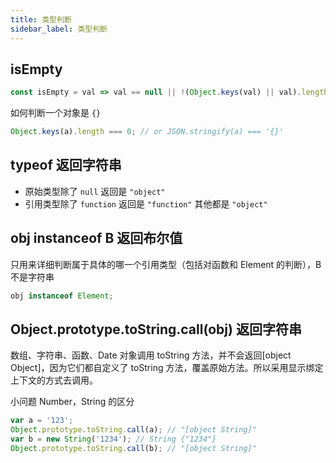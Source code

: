 ```yaml
---
title: 类型判断
sidebar_label: 类型判断
---
```


## isEmpty

```js
const isEmpty = val => val == null || !(Object.keys(val) || val).length;
```

如何判断一个对象是 `{}`

```js
Object.keys(a).length === 0; // or JSON.stringify(a) === '{}'
```

## typeof 返回字符串

- 原始类型除了 `null` 返回是 `"object"`
- 引用类型除了 `function` 返回是 `"function"` 其他都是 `"object"`

## obj instanceof B 返回布尔值

只用来详细判断属于具体的哪一个引用类型（包括对函数和 Element 的判断），B 不是字符串

```js
obj instanceof Element;
```

## Object.prototype.toString.call(obj) 返回字符串

数组、字符串、函数、Date 对象调用 toString 方法，并不会返回[object Object]，因为它们都自定义了 toString 方法，覆盖原始方法。所以采用显示绑定上下文的方式去调用。

小问题 Number，String 的区分

```js
var a = '123';
Object.prototype.toString.call(a); // "[object String]"
var b = new String('1234'); // String {"1234"}
Object.prototype.toString.call(b); // "[object String]"
```
